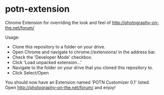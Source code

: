 # potn-extension
Chrome Extension for overriding the look and feel of http://photography-on-the.net/forum/

Usage:  
* Clone this repository to a folder on your drive.
* Open Chrome and navigate to chrome://extensions/ in the address bar.
* Check the 'Developer Mode' checkbox.
* Click 'Load unpacked extension...'
* Navigate to the folder on your drive that you cloned this repository to.
* Click Select/Open

You should now have an Extension named 'POTN Customizer 0.1' listed.  Open http://photography-on-the.net/forum/ and enjoy!
